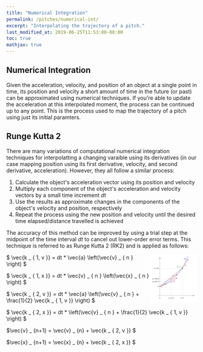 ```yaml
---
title: "Numerical Integration"
permalink: /pitches/numerical-int/
excerpt: "Interpolating the trajectory of a pitch."
last_modified_at: 2019-06-25T11:53:00-08:00
toc: true
mathjax: true
---
```

## Numerical Integration
Given the acceleration, velocity, and position of an object at a single point in time, its position and velocity a short amount of time in the future (or past) can be approximated using numerical techniques. If you're able to update the acceleration at this interpolated moment, the process can be continued up to any point. This is the process used to map the trajectory of a pitch using just its initial paramters.


## Runge Kutta 2
There are many variations of computational numerical integration techniques for interpolatting a changing varaible using its derivatives (in our case mapping position using its first derivative, velocity, and second derivative, acceleration). However, they all follow a similar process:
1. Calculate the object's acceleration vector using its position and velocity
2. Multiply each component of the object's acceleration and velocity vectors by a small time increment  $dt$
3. Use the results as approximate changes in the components of the object's velocity and position, respectively
4. Repeat the process using the new position and velocity until the desired time elapsed/distance travelled is achieved

The accuracy of this method can be improved by using a trial step at the midpoint of the time interval  $dt$ to cancel out lower-order error terms. This technique is referred to as Runge Kutta 2 (RK2) and is applied as follows:

<img align="right"
     width="25%"
     height="35%"
     src="/assets/pitches/Runge-Kutta_4.png">
$ \vec{k _ { 1, v }} = dt * \vec{a} \left(\vec{v} _ { n } \right) $

$ \vec{k _ { 1, x }} = dt * \vec{v} _ { n } \left(\vec{x} _ { n } \right) $


$ \vec{k _ { 2, v }} = dt * \vec{a} \left(\vec{v} _ { n } + \frac{1}{2} \vec{k _ { 1, v }} \right) $

$ \vec{k _ { 2, x }} = dt * \left(\vec{v} _ { n } + \frac{1}{2} \vec{k _ { 1, v }} \right) $


$\vec{v} _ {n+1} = \vec{v} _ {n} + \vec{k _ { 2, v }} $

$\vec{x} _ {n+1} = \vec{x} _ {n} + \vec{k _ { 2, x }} $


